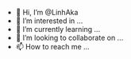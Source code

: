 - 👋 Hi, I’m @LinhAka
- 👀 I’m interested in ...
- 🌱 I’m currently learning ...
- 💞️ I’m looking to collaborate on ...
- 📫 How to reach me ...

<!---
LinhAka/LinhAka is a ✨ special ✨ repository because its `README.md` (this file) appears on your GitHub profile.
You can click the Preview link to take a look at your changes.
--->
